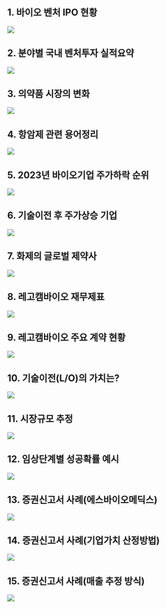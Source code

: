 ## 1. 바이오 벤처 IPO 현황

<img src="../Img/바이오_기업들의_아찔한_숫자놀음/바이오_기업들의_아찔한_숫자놀음_1.jpg">

## 2. 분야별 국내 벤처투자 실적요약

<img src="../Img/바이오_기업들의_아찔한_숫자놀음/바이오_기업들의_아찔한_숫자놀음_2.jpg">

## 3. 의약품 시장의 변화

<img src="../Img/바이오_기업들의_아찔한_숫자놀음/바이오_기업들의_아찔한_숫자놀음_3.jpg">

## 4. 항암제 관련 용어정리

<img src="../Img/바이오_기업들의_아찔한_숫자놀음/바이오_기업들의_아찔한_숫자놀음_4.jpg">


## 5. 2023년 바이오기업 주가하락 순위

<img src="../Img/바이오_기업들의_아찔한_숫자놀음/바이오_기업들의_아찔한_숫자놀음_5.jpg">


## 6. 기술이전 후 주가상승 기업

<img src="../Img/바이오_기업들의_아찔한_숫자놀음/바이오_기업들의_아찔한_숫자놀음_6.jpg">


## 7. 화제의 글로벌 제약사

<img src="../Img/바이오_기업들의_아찔한_숫자놀음/바이오_기업들의_아찔한_숫자놀음_7.jpg">


## 8. 레고캠바이오 재무제표

<img src="../Img/바이오_기업들의_아찔한_숫자놀음/바이오_기업들의_아찔한_숫자놀음_8.jpg">


## 9. 레고캠바이오 주요 계약 현황

<img src="../Img/바이오_기업들의_아찔한_숫자놀음/바이오_기업들의_아찔한_숫자놀음_9.jpg">


## 10. 기술이전(L/O)의 가치는?

<img src="../Img/바이오_기업들의_아찔한_숫자놀음/바이오_기업들의_아찔한_숫자놀음_10.jpg">


## 11. 시장규모 추정

<img src="../Img/바이오_기업들의_아찔한_숫자놀음/바이오_기업들의_아찔한_숫자놀음_11.jpg">


## 12. 임상단계별 성공확률 예시

<img src="../Img/바이오_기업들의_아찔한_숫자놀음/바이오_기업들의_아찔한_숫자놀음_12.jpg">


## 13. 증권신고서 사례(에스바이오메딕스)

<img src="../Img/바이오_기업들의_아찔한_숫자놀음/바이오_기업들의_아찔한_숫자놀음_13.jpg">


## 14. 증권신고서 사례(기업가치 산정방법)

<img src="../Img/바이오_기업들의_아찔한_숫자놀음/바이오_기업들의_아찔한_숫자놀음_14.jpg">

## 15. 증권신고서 사례(매출 추정 방식)

<img src="../Img/바이오_기업들의_아찔한_숫자놀음/바이오_기업들의_아찔한_숫자놀음_15.jpg">


